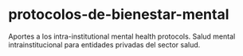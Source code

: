 # protocolos-de-bienestar-mental
Aportes a los intra-institutional mental health protocols. Salud mental intrainstitucional para entidades privadas del sector salud.
